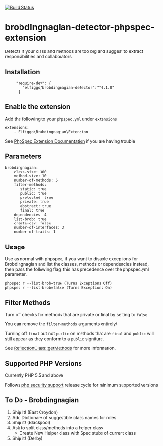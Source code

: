 [![Build Status](https://travis-ci.org/Elfiggo/brobdingnagian-detector-phpspec-extension.svg?branch=master)](https://travis-ci.org/Elfiggo/brobdingnagian-detector-phpspec-extension)
# brobdingnagian-detector-phpspec-extension
Detects if your class and methods are too big and suggest to extract responsibilities and collaborators

## Installation

         "require-dev": {
            "elfiggo/brobdingnagian-detector":"^0.1.0"
          }

## Enable the extension

Add the following to your `phpspec.yml` under `extensions`

    extensions:
        - Elfiggo\Brobdingnagian\Extension

See [PhpSpec Extension Documentation](http://www.phpspec.net/en/latest/cookbook/extensions.html) if you are having trouble

## Parameters

    brobdingnagian:
        class-size: 300
        method-size: 10
        number-of-methods: 5
        filter-methods:
           static: true
           public: true
           protected: true
           private: true
           abstract: true
           final: true
        dependencies: 4
        list-brob: true
        create-csv: false
        number-of-interfaces: 3
        number-of-traits: 1

        
## Usage

Use as normal with phpspec, if you want to disable exceptions for Brobdingnagian and list the
classes, methods or dependencies instead, then pass the following flag, this has precedence over the phpspec.yml parameter.

    phpspec r --list-brob=true (Turns Exceptions Off)
    phpspec r --list-brob=false (Turns Exceptions On)
    

## Filter Methods

Turn off checks for methods that are private or final by setting to `false`

You can remove the `filter-methods` arguments entirely/

Turning off `final` but not `public` on methods that are `final` and `public` will still appear as they conform to a `public` signiture.
 
See [ReflectionClass::getMethods](http://php.net/manual/en/reflectionclass.getmethods.php) for more information.


## Supported PHP Versions

Currently PHP 5.5 and above

Follows [php security support](http://php.net/supported-versions.php) release cycle for minimum supported versions

## To Do - Brobdingnagian

1. Ship It! (East Croydon)
2. Add Dictionary of suggestible class names for roles
3. Ship it! (Blackpool)
4. Ask to split class/methods into a helper class
    * Create New Helper class with Spec stubs of current class
5. Ship it! (Derby)
